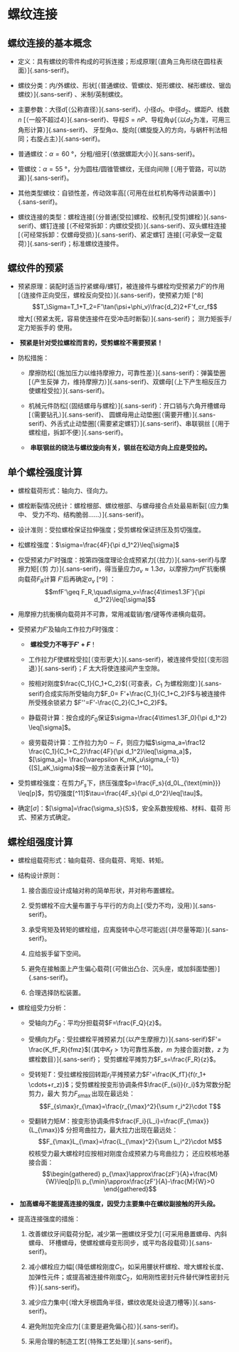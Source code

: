 螺纹连接
========

螺纹连接的基本概念
------------------

-   定义：具有螺纹的零件构成的可拆连接；形成原理[（直角三角形绕在圆柱表面）]{.sans-serif}。

-   螺纹分类：内/外螺纹、形状[（普通螺纹、管螺纹、矩形螺纹、梯形螺纹、锯齿螺纹）]{.sans-serif}
    、米制/英制螺纹。

-   主要参数：大径$d$[（公称直径）]{.sans-serif}、小径$d_1$、中径$d_2$、螺距$P$、线数$n$
    [（一般不超过$4$）]{.sans-serif}、导程$S=nP$、导程角$\psi$[（以$d_2$为准，可用三角形计算）]{.sans-serif}、
    牙型角$\alpha$、旋向[（螺旋旋入的方向，与蜗杆判法相同；右旋占主）]{.sans-serif}。

-   普通螺纹：$\alpha=\SI{60}{\degree}$，分粗/细牙[（依据螺距大小）]{.sans-serif}。

-    管螺纹：$\alpha=\SI{55}{\degree}$，分为圆柱/圆锥管螺纹，无径向间隙
    [（用于管路，可以防漏）]{.sans-serif}。

-   
    其他类型螺纹：自锁性差，传动效率高[（可用在丝杠机构等传动装置中）]{.sans-serif}。

-   螺纹连接的类型：螺栓连接[（分普通\[受拉\]螺栓、绞制孔\[受剪\]螺栓）]{.sans-serif}、螺钉连接
    [（不经常拆卸：内螺纹受损）]{.sans-serif}、双头螺柱连接[（可经常拆卸：仅螺母受损）]{.sans-serif}、紧定螺钉
    连接[（可承受一定载荷）]{.sans-serif}；标准螺纹连接件。

螺纹件的预紧
------------

-   预紧原理：装配时适当拧紧螺母/螺钉，被连接件与螺栓均受预紧力$F'$的作用
    [（连接件正向受压，螺栓反向受拉）]{.sans-serif}，使预紧力矩 [^8]
    $$T_\Sigma=T_1+T_2=F'\tan(\psi+\phi_v)\frac{d_2}2+F'f_cr_f$$
    增大[（预紧太死，容易使连接件在受冲击时断裂）]{.sans-serif}；
    测力矩扳手/定力矩扳手的 使用。

-    **预紧是针对受拉螺栓而言的，受剪螺栓不需要预紧！**

-   防松措施：

    -   摩擦防松[（施加压力以维持摩擦力，可靠性差）]{.sans-serif}：弹簧垫圈[（产生反弹
        力，维持摩擦力）]{.sans-serif}、双螺母[（上下产生相反压力使螺栓受拉）]{.sans-serif}。

    -   机械元件防松[（固结螺母与螺栓）]{.sans-serif}：开口销与六角开槽螺母[（需要钻孔）]{.sans-serif}、
        圆螺母用止动垫圈[（需要开槽）]{.sans-serif}、外舌式止动垫圈[（需要紧定螺钉）]{.sans-serif}、串联钢丝
        [（用于螺栓组，拆卸不便）]{.sans-serif}。

    -    **串联钢丝的绕法与螺纹旋向有关，钢丝在松动方向上应是受拉的。**

单个螺栓强度计算
----------------

-   螺栓载荷形式：轴向力、径向力。

-   螺栓断裂情况统计：螺栓根部、螺纹根部、与螺母接合点处最易断裂[（应力集中、
    受力不均、结构脆弱......）]{.sans-serif}。

-   设计准则：受拉螺栓保证拉伸强度；受剪螺栓保证挤压及剪切强度。

-   松螺栓强度：$\sigma=\frac{4F}{\pi d_1^2}\leq[\sigma]$

-   仅受预紧力$F'$时强度：按第四强度理论合成预紧力[（拉力）]{.sans-serif}与摩擦力矩[（剪
    力）]{.sans-serif}，得当量应力$\sigma_v\approx1.3\sigma$，以摩擦力$mfF'$抗衡横向载荷$F_R$计算
    $F'$后再确定$\sigma_v$ [^9] ：
    $$mfF'\geq F_R,\quad\sigma_v=\frac{4\times1.3F'}{\pi d_1^2}\leq[\sigma]$$

-    用摩擦力抗衡横向载荷并不可靠，常用减载销/套/键等传递横向载荷。

-   受预紧力$F'$及轴向工作拉力$F$时强度：

    -    **螺栓受力不等于$F'+F$**！

    -   工作拉力$F$使螺栓受拉[（变形更大）]{.sans-serif}，被连接件受拉[（变形回退）]{.sans-serif}；$F$
        太大将使连接间产生空隙。

    -   按相对刚度$\frac{C_1}{C_1+C_2}$[（可查表，$C_1$
        为螺栓刚度）]{.sans-serif}合成实际所受轴向力$F_0=
                F'+\frac{C_1}{C_1+C_2}F$与被连接件所受残余锁紧力
        $F''=F'-\frac{C_2}{C_1+C_2}F$。

    -   静载荷计算：按合成的$F_0$保证$\sigma=\frac{4\times1.3F_0}{\pi d_1^2}
                \leq[\sigma]$。

    -   疲劳载荷计算：工作拉力为$0\sim F$，则应力幅$\sigma_a=\frac12
                \frac{C_1}{C_1+C_2}\frac{4F}{\pi d_1^2}\leq[\sigma_a]$，$[\sigma_a]=
                \frac{\varepsilon K_mK_u\sigma_{-1}}{[S]_aK_\sigma}$按一般方法查表计算
        [^10]。

-   受剪螺栓强度：在剪力$F_s$下，挤压强度$p=\frac{F_s}{d_0L_{\text{min}}}
        \leq[p]$，剪切强度[^11]$\tau=\frac{4F_s}{\pi d_0^2}\leq[\tau]$。

-   确定$[\sigma]$：$[\sigma]=\frac{\sigma_s}{S}$，安全系数按规格、材料、载荷
    形式、预紧方式确定。

螺栓组强度计算
--------------

-   螺栓组载荷形式：轴向载荷、径向载荷、弯矩、转矩。

-   结构设计原则：

    1.  接合面应设计成轴对称的简单形状，并对称布置螺栓。

    2.  受剪螺栓不应大量布置于与平行的方向上[（受力不均，没用）]{.sans-serif}。

    3.  承受弯矩及转矩的螺栓组，应离旋转中心尽可能远[（并尽量等距）]{.sans-serif}。

    4.  应给扳手留下空间。

    5.  避免在接触面上产生偏心载荷[（可做出凸台、沉头座，或加斜面垫圈）]{.sans-serif}。

    6.  合理选择防松装置。

-   螺栓组受力分析：

    -   受轴向力$F_Q$：平均分担载荷$F=\frac{F_Q}{z}$。

    -   受横向力$F_R$：受拉螺栓平摊预紧力[（以产生摩擦力）]{.sans-serif}$F'=
                \frac{K_fF_R}{fmz}$[（其中$K_f>1$为可靠性系数，$m$
        为接合面对数，$z$ 为螺栓数目）]{.sans-serif}；
        受剪螺栓平摊剪力$F_s=\frac{F_R}{z}$。

    -   受转矩$T$：受拉螺栓按回转距$r_i$平摊预紧力$F'=\frac{K_fT}{f(r_1+
                \cdots+r_z)}$；受剪螺栓按变形协调条件$\frac{F_{si}}{r_i}$为常数分配剪力，最大
        剪力$F_{s\max}$出现在最远处：
        $$F_{s\max}r_{\max}=\frac{r_{\max}^2}{\sum r_i^2}\cdot T$$

    -   受翻转力矩$M$：按变形协调条件$\frac{F_i}{L_i}=\frac{F_{\max}}{L_{\max}}$
        分担弯曲拉力，最大拉力出现在最远处：
        $$F_{\max}L_{\max}=\frac{L_{\max}^2}{\sum L_i^2}\cdot M$$
        校核受力最大螺栓时应按相对刚度合成预紧力与弯曲拉力；
        还应校核地基接合面： $$\begin{gathered}
                p_{\max}\approx\frac{zF'}{A}+\frac{M}{W}\leq[p]\\
                p_{\min}\approx\frac{zF'}{A}-\frac{M}{W}>0
                \end{gathered}$$

-    **加高螺母不能提高连接的强度，因受力主要集中在螺纹副接触的开头段。**

-   提高连接强度的措施：

    1.  改善螺纹牙间载荷分配，减少第一圈螺纹牙受力[（可采用悬置螺母、内斜螺母、
        环槽螺母，使螺栓螺母变形同步，或平均各段载荷）]{.sans-serif}。

    2.  减小螺栓应力幅[（降低螺栓刚度$C_1$，如采用腰状杆螺栓、增大螺栓长度、
        加弹性元件；或提高被连接件刚度$C_2$，如用刚性密封元件替代弹性密封元件）]{.sans-serif}。

    3.  减少应力集中[（增大牙根圆角半径，螺纹收尾处设退刀槽等）]{.sans-serif}。

    4.  避免附加完全应力[（主要是避免偏心拉）]{.sans-serif}。

    5.  采用合理的制造工艺[（特殊工艺处理）]{.sans-serif}。
